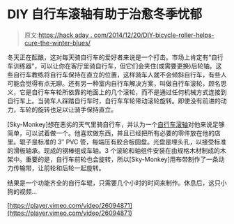 # DIY 自行车滚轴有助于治愈冬季忧郁

> 原文:[https://hack aday . com/2014/12/20/DIY-bicycle-roller-helps-cure-the-winter-blues/](https://hackaday.com/2014/12/20/diy-bicycle-roller-helps-cure-the-winter-blues/)

冬天正在酝酿，这对每天骑自行车的爱好者来说是一个打击。市场上肯定有“自行车训练器”，可以让你在客厅里骑自行车，但它们会夹住(或需要更换)后轮轴。这些自行车教练将自行车保持在直立的位置，这样骑车人就不会倾斜自行车，有些人可能会觉得有点无聊。还有另一种室内自行车解决方案，叫做自行车滚轮，顾名思义，它是自行车车轮所依靠的地面上的几个滚轮，而不是通过任何机械方式连接到自行车上。当骑车人踩踏自行车时，自行车车轮带动滚轮旋转。即使没有前进的动力，车轮的旋转也足以让骑手保持直立。

[Sky-Monkey]想在恶劣的天气里骑自行车，并认为一个[自行车滚轴](http://www.instructables.com/id/DIY-Bike-Rollers/?ALLSTEPS)对他来说足够简单，可以试着做一个。他喜欢做东西，并且已经把所有必要的零件放在他的店里。辊子是标准的 3″ PVC 管，每端压有胶合板圆盘。光盘是埋头孔，以接受标准的滑板轴承。现成的钢棒组成车轴。3 个滚轮和轴组件安装在由规格木材制成的木架中。重要的是，自行车前轮也会旋转，所以[Sky-Monkey]用布带制作了一条动力传输带，让前轮和后轮一起旋转。

结果是一个功能齐全的自行车辊，只需要几个小时的时间来制作。休息后，这只小狗的视频…

[https://player.vimeo.com/video/26094871](https://player.vimeo.com/video/26094871)